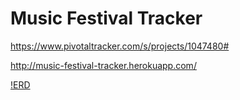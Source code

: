# Music Festival Tracker

https://www.pivotaltracker.com/s/projects/1047480#

http://music-festival-tracker.herokuapp.com/

[!ERD](erd.pdf)